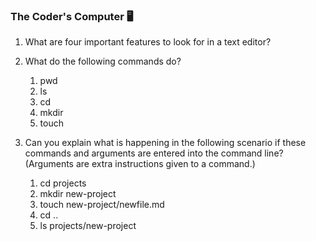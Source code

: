 ### The Coder's Computer 🖥️

1. What are four important features to look for in a text editor?
2. What do the following commands do?
    1. pwd
    2. ls
    3. cd
    4. mkdir
    5. touch



3. Can you explain what is happening in the following scenario if these commands and arguments are entered into the command line? (Arguments are extra instructions given to a command.)
    1. cd projects
    2. mkdir new-project
    3. touch new-project/newfile.md
    4. cd ..
    5. ls projects/new-project